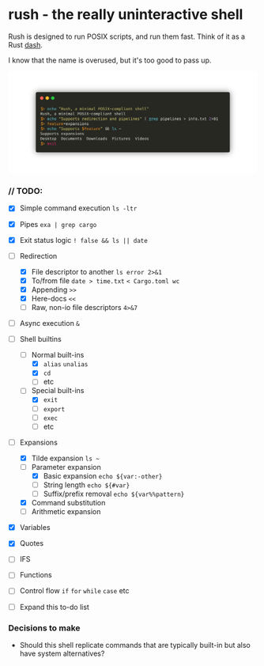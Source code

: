 # rush - the really uninteractive shell
Rush is designed to run POSIX scripts, and run them fast. Think of it as a Rust [dash](https://en.wikipedia.org/wiki/Almquist_shell#dash).

I know that the name is overused, but it's too good to pass up.

![pretty demo](https://raw.githubusercontent.com/ashpil/rush/master/demo.png)

### // TODO: 
- [X] Simple command execution `ls -ltr`
- [X] Pipes `exa | grep cargo`
- [X] Exit status logic `! false && ls || date`
- [ ] Redirection
    - [X] File descriptor to another `ls error 2>&1`
    - [X] To/from file `date > time.txt` `< Cargo.toml wc`
    - [X] Appending `>>`
    - [X] Here-docs `<<`
    - [ ] Raw, non-io file descriptors `4>&7`
- [ ] Async execution `&`
- [ ] Shell builtins
   - [ ] Normal built-ins
      - [x] `alias` `unalias`
      - [X] `cd`
      - [ ] etc
   - [ ] Special built-ins
      - [X] `exit`
      - [ ] `export`
      - [ ] `exec`
      - [ ] etc
- [ ] Expansions
   - [X] Tilde expansion `ls ~`
   - [ ] Parameter expansion
      - [X] Basic expansion `echo ${var:-other}`
      - [ ] String length `echo ${#var}`
      - [ ] Suffix/prefix removal `echo ${var%%pattern}`
   - [X] Command substitution
   - [ ] Arithmetic expansion
- [X] Variables
- [X] Quotes
- [ ] IFS
- [ ] Functions
- [ ] Control flow `if` `for` `while` `case` etc
- [ ] Expand this to-do list


### Decisions to make

* Should this shell replicate commands that are typically built-in but also have system alternatives?

